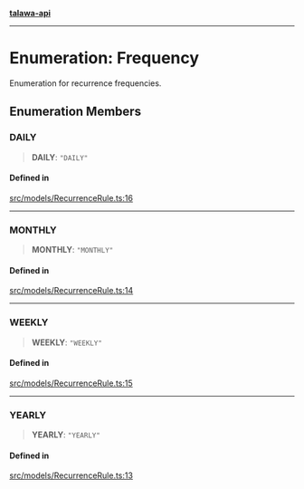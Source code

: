 [**talawa-api**](../../../README.md)

***

# Enumeration: Frequency

Enumeration for recurrence frequencies.

## Enumeration Members

### DAILY

> **DAILY**: `"DAILY"`

#### Defined in

[src/models/RecurrenceRule.ts:16](https://github.com/Suyash878/talawa-api/blob/b5a9d8b4a1ea678a3d6f5b710b3721f91a3052fc/src/models/RecurrenceRule.ts#L16)

***

### MONTHLY

> **MONTHLY**: `"MONTHLY"`

#### Defined in

[src/models/RecurrenceRule.ts:14](https://github.com/Suyash878/talawa-api/blob/b5a9d8b4a1ea678a3d6f5b710b3721f91a3052fc/src/models/RecurrenceRule.ts#L14)

***

### WEEKLY

> **WEEKLY**: `"WEEKLY"`

#### Defined in

[src/models/RecurrenceRule.ts:15](https://github.com/Suyash878/talawa-api/blob/b5a9d8b4a1ea678a3d6f5b710b3721f91a3052fc/src/models/RecurrenceRule.ts#L15)

***

### YEARLY

> **YEARLY**: `"YEARLY"`

#### Defined in

[src/models/RecurrenceRule.ts:13](https://github.com/Suyash878/talawa-api/blob/b5a9d8b4a1ea678a3d6f5b710b3721f91a3052fc/src/models/RecurrenceRule.ts#L13)
